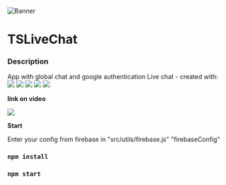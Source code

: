 ![Banner](https://cdn.discordapp.com/attachments/736633764930912257/1032781571473813544/TSLiveChat.png)

# TSLiveChat

### Description 
App with global chat and google authentication
Live chat - created with:<br>
    <img src="https://img.shields.io/badge/react-%2320232a.svg?style=for-the-badge&logo=react&logoColor=%2361DAFB"> 
    <img src="https://img.shields.io/badge/typescript-%23007ACC.svg?style=for-the-badge&logo=typescript&logoColor=white"/>
    <img src="https://img.shields.io/badge/MUI-%230081CB.svg?style=for-the-badge&logo=mui&logoColor=white"/>
    <img src="https://img.shields.io/badge/Firebase-039BE5?style=for-the-badge&logo=Firebase&logoColor=white"/>
    <img src="https://img.shields.io/badge/mobx-%23593d88.svg?style=for-the-badge&logo=mobx&logoColor=white">
<br>


**link on video**


<a target="_blank" href="https://youtu.be/ABJrr9FWq-I">
    <img src="https://img.shields.io/badge/YouTube-%23FF0000.svg?style=for-the-badge&logo=YouTube&logoColor=white"/>
</a>

**Start**

Enter your config from firebase in "src/utils/firebase.js" "firebaseConfig"
### `npm install`
### `npm start`

